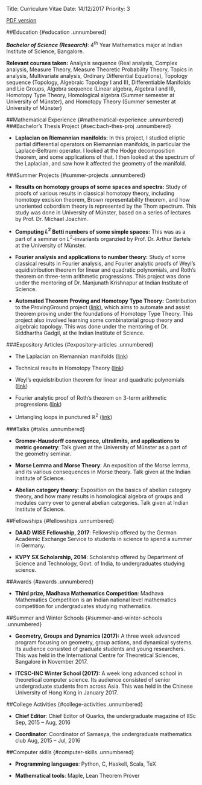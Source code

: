 Title: Curriculum Vitae
Date: 14/12/2017
Priority: 3

[PDF version](pdfs/cv/cv.pdf)

##Education {#education .unnumbered}

***Bachelor of Science (Research)***: 4<sup>th</sup> Year Mathematics major
at Indian Institute of Science, Bangalore.

**Relevant courses taken:** Analysis sequence (Real analysis,
Complex analysis, Measure Theory, Measure Theoretic Probability
Theory, Topics in analysis, Multivariate analysis, Ordinary
Differential Equations), Topology sequence (Topology, Algebraic
Topology I and II), Differentiable Manifolds and Lie Groups, Algebra
sequence (Linear algebra, Algebra I and II), Homotopy Type Theory,
Homological algebra (Summer semester at University of Münster), and
Homotopy Theory (Summer semester at University of Münster)

##Mathematical Experience {#mathematical-experience .unnumbered}
###Bachelor’s Thesis Project {#sec:bach-thes-proj .unnumbered}

-   **Laplacian on Riemannian manifolds:**
	In this project, I studied elliptic partial differential operators on Riemannian manifolds, in particular
    the Laplace-Beltrami operator. I looked at the Hodge decomposition theorem, and some applications of that.
    I then looked at the spectrum of the Laplacian, and saw how it affected the geometry of the manifold.

###Summer Projects {#summer-projects .unnumbered}

-   **Results on homotopy groups of some spaces and spectra:**
    Study of proofs of various results in classical homotopy theory,
    including homotopy excision theorem, Brown representability theorem,
    and how unoriented cobordism theory is represented by the Thom
    spectrum. This study was done in University of Münster, based on a
    series of lectures by Prof. Dr. Michael Joachim.

-   **Computing $L^2$ Betti numbers of some simple spaces:**
    This was as a part of a seminar on $L^2$-invariants organzied
    by Prof. Dr. Arthur Bartels at the University of Münster.

-   **Fourier analysis and applications to number theory:**
    Study of some classical results in Fourier analysis, and Fourier
    analytic proofs of Weyl’s equidistribution theorem for linear and
    quadratic polynomials, and Roth’s theorem on three-term
    arithmetic progressions. This project was done under the mentoring
    of Dr. Manjunath Krishnapur at Indian Institute of Science.

-   **Automated Theorem Proving and Homotopy Type Theory:**
    Contribution to the ProvingGround project
    ([link](https://github.com/siddhartha-gadgil/ProvingGround)), which
    aims to automate and assist theorem proving under the foundations of
    Homotopy Type Theory. This project also involved learning some
    combinatorial group theory and algebraic topology. This was done
    under the mentoring of Dr. Siddhartha Gadgil, at the Indian
    Institute of Science.

###Expository Articles {#expository-articles .unnumbered}

-   <span>The Laplacian on Riemannian manifolds</span>
    ([link](https://sayantangkhan.github.io/pages/pdfs/thesis_summary/thesis-summary.pdf))

-   <span>Technical results in Homotopy Theory</span>
    ([link](https://sayantangkhan.github.io/expository_articles/web/technical_results.pdf))

-   <span>Weyl’s equidistribution theorem for linear and quadratic
    polynomials</span>
    ([link](https://sayantangkhan.github.io/expository_articles/web/weyls.pdf))

-   <span>Fourier analytic proof of Roth’s theorem on 3-term arithmetic
    progressions</span>
    ([link](https://sayantangkhan.github.io/expository_articles/web/roths.pdf))

-   <span>Untangling loops in punctured $\mathbb{R}^2$</span>
    ([link](https://sayantangkhan.github.io/expository_articles/web/punctured_plane.pdf))

###Talks {#talks .unnumbered}

-   **Gromov-Hausdorff convergence, ultralimits, and applications to
    metric geometry**: Talk given at the University of Münster as a part
    of the geometry seminar.

-   **Morse Lemma and Morse Theory**: An exposition of the Morse lemma,
    and its various consequences in Morse theory. Talk given at the
    Indian Institute of Science.

-   **Abelian category theory**: Exposition on the basics of abelian
    category theory, and how many results in homological algebra of
    groups and modules carry over to general abelian categories. Talk
    given at Indian Institute of Science.

##Fellowships {#fellowships .unnumbered}

-   **DAAD WISE Fellowship, 2017**: Fellowship offered by the German
    Academic Exchange Service to students in science to spend a summer
    in Germany.

-   **KVPY SX Scholarship, 2014**: Scholarship offered by Department of
    Science and Technology, Govt. of India, to undergraduates
    studying science.

##Awards {#awards .unnumbered}

-   **Third prize, Madhava Mathematics Competition**: Madhava
    Mathematics Competition is an Indian national level mathematics
    competition for undergraduates studying mathematics.

##Summer and Winter Schools {#summer-and-winter-schools .unnumbered}

-   **Geometry, Groups and Dynamics (2017):** A three week advanced
    program focusing on geometry, group actions, and dynamical systems.
    Its audience consisted of graduate students and young researchers.
    This was held in the International Centre for Theoretical Sciences,
    Bangalore in November 2017.

-   **ITCSC-INC Winter School (2017):** A week long advanced school in
    theoretical computer science. Its audience consisted of senior
    undergraduate students from across Asia. This was held in the
    Chinese University of Hong Kong in January 2017.

##College Activities {#college-activities .unnumbered}

-   **Chief Editor**: Chief Editor of Quarks, the undergraduate magazine
    of IISc Sep, 2015 – Aug, 2016

-   **Coordinator**: Coordinator of Samasya, the undergraduate
    mathematics club Aug, 2015 – Jul, 2016

##Computer skills {#computer-skills .unnumbered}

-   **Programming languages**: Python, C, Haskell, Scala, TeX

-   **Mathematical tools**: Maple, Lean Theorem Prover


